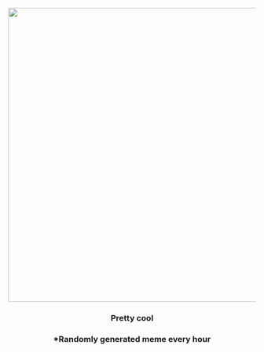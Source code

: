 <p align="center">
        <img src="https://i.redd.it/ic638uacxyc91.jpg" width="600" height="600">
        </p>
        <h3 align="center">Pretty cool</h3>
        <h3 align="center">*Randomly generated meme every hour</h3>
    